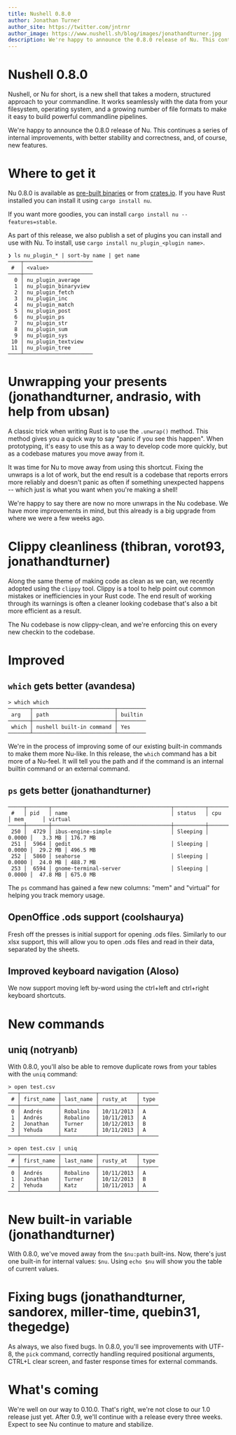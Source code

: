 ```yaml
---
title: Nushell 0.8.0
author: Jonathan Turner
author_site: https://twitter.com/jntrnr
author_image: https://www.nushell.sh/blog/images/jonathandturner.jpg
description: We're happy to announce the 0.8.0 release of Nu. This continues a series of internal improvements, with better stability and correctness, and, of course, new features.
---
```


# Nushell 0.8.0

Nushell, or Nu for short, is a new shell that takes a modern, structured approach to your commandline. It works seamlessly with the data from your filesystem, operating system, and a growing number of file formats to make it easy to build powerful commandline pipelines.

We're happy to announce the 0.8.0 release of Nu. This continues a series of internal improvements, with better stability and correctness, and, of course, new features.

# Where to get it

Nu 0.8.0 is available as [pre-built binaries](https://github.com/nushell/nushell/releases/tag/0.8.0) or from [crates.io](https://crates.io/crates/nu). If you have Rust installed you can install it using `cargo install nu`.

If you want more goodies, you can install `cargo install nu --features=stable`.

As part of this release, we also publish a set of plugins you can install and use with Nu. To install, use `cargo install nu_plugin_<plugin name>`.

```
❯ ls nu_plugin_* | sort-by name | get name
────┬──────────────────────
 #  │ <value>
────┼──────────────────────
  0 │ nu_plugin_average
  1 │ nu_plugin_binaryview
  2 │ nu_plugin_fetch
  3 │ nu_plugin_inc
  4 │ nu_plugin_match
  5 │ nu_plugin_post
  6 │ nu_plugin_ps
  7 │ nu_plugin_str
  8 │ nu_plugin_sum
  9 │ nu_plugin_sys
 10 │ nu_plugin_textview
 11 │ nu_plugin_tree
────┴──────────────────────
```

# Unwrapping your presents (jonathandturner, andrasio, with help from ubsan)

A classic trick when writing Rust is to use the `.unwrap()` method. This method gives you a quick way to say "panic if you see this happen". When prototyping, it's easy to use this as a way to develop code more quickly, but as a codebase matures you move away from it.

It was time for Nu to move away from using this shortcut. Fixing the unwraps is a lot of work, but the end result is a codebase that reports errors more reliably and doesn't panic as often if something unexpected happens -- which just is what you want when you're making a shell!

We're happy to say there are now no more unwraps in the Nu codebase. We have more improvements in mind, but this already is a big upgrade from where we were a few weeks ago.

# Clippy cleanliness (thibran, vorot93, jonathandturner)

Along the same theme of making code as clean as we can, we recently adopted using the `clippy` tool. Clippy is a tool to help point out common mistakes or inefficiencies in your Rust code. The end result of working through its warnings is often a cleaner looking codebase that's also a bit more efficient as a result.

The Nu codebase is now clippy-clean, and we're enforcing this on every new checkin to the codebase.

# Improved

## `which` gets better (avandesa)

```shell
> which which
───────┬──────────────────────────┬─────────
 arg   │ path                     │ builtin
───────┼──────────────────────────┼─────────
 which │ nushell built-in command │ Yes
───────┴──────────────────────────┴─────────
```

We're in the process of improving some of our existing built-in commands to make them more Nu-like. In this release, the `which` command has a bit more of a Nu-feel. It will tell you the path and if the command is an internal builtin command or an external command.

## `ps` gets better (jonathandturner)

```
─────┬───────┬──────────────────────────────────────┬──────────┬─────────┬──────────┬──────────
 #   │ pid   │ name                                 │ status   │ cpu     │ mem      │ virtual
─────┼───────┼──────────────────────────────────────┼──────────┼─────────┼──────────┼──────────
 250 │  4729 │ ibus-engine-simple                   │ Sleeping │  0.0000 │   3.3 MB │ 176.7 MB
 251 │  5964 │ gedit                                │ Sleeping │  0.0000 │  29.2 MB │ 496.5 MB
 252 │  5860 │ seahorse                             │ Sleeping │  0.0000 │  24.0 MB │ 488.7 MB
 253 │  6594 │ gnome-terminal-server                │ Sleeping │  0.0000 │  47.8 MB │ 675.0 MB
```

The `ps` command has gained a few new columns: "mem" and "virtual" for helping you track memory usage.

## OpenOffice .ods support (coolshaurya)

Fresh off the presses is initial support for opening .ods files. Similarly to our xlsx support, this will allow you to open .ods files and read in their data, separated by the sheets.

## Improved keyboard navigation (Aloso)

We now support moving left by-word using the ctrl+left and ctrl+right keyboard shortcuts.

# New commands

## uniq (notryanb)

With 0.8.0, you'll also be able to remove duplicate rows from your tables with the `uniq` command:

```
> open test.csv
───┬────────────┬───────────┬────────────┬──────
 # │ first_name │ last_name │ rusty_at   │ type
───┼────────────┼───────────┼────────────┼──────
 0 │ Andrés     │ Robalino  │ 10/11/2013 │ A
 1 │ Andrés     │ Robalino  │ 10/11/2013 │ A
 2 │ Jonathan   │ Turner    │ 10/12/2013 │ B
 3 │ Yehuda     │ Katz      │ 10/11/2013 │ A
───┴────────────┴───────────┴────────────┴──────
```

```
> open test.csv | uniq
───┬────────────┬───────────┬────────────┬──────
 # │ first_name │ last_name │ rusty_at   │ type
───┼────────────┼───────────┼────────────┼──────
 0 │ Andrés     │ Robalino  │ 10/11/2013 │ A
 1 │ Jonathan   │ Turner    │ 10/12/2013 │ B
 2 │ Yehuda     │ Katz      │ 10/11/2013 │ A
───┴────────────┴───────────┴────────────┴──────
```

# New built-in variable (jonathandturner)

With 0.8.0, we've moved away from the `$nu:path` built-ins. Now, there's just one built-in for internal values: `$nu`. Using `echo $nu` will show you the table of current values.

# Fixing bugs (jonathandturner, sandorex, miller-time, quebin31, thegedge)

As always, we also fixed bugs. In 0.8.0, you'll see improvements with UTF-8, the `pick` command, correctly handling required positional arguments, CTRL+L clear screen, and faster response times for external commands.

# What's coming

We're well on our way to 0.10.0. That's right, we're not close to our 1.0 release just yet. After 0.9, we'll continue with a release every three weeks. Expect to see Nu continue to mature and stabilize.

